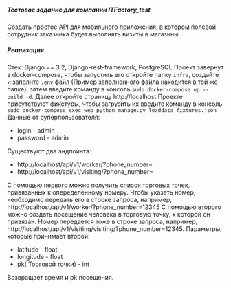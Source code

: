 ##### Тестовое задание для компании ITFactory_test
Создать простое API для мобильного приложения, в котором полевой сотрудник
заказчика будет выполнять визиты в магазины.
##### Реализация
Стек: Django == 3.2, Django-rest-framework, PostgreSQL 
Проект завернут в docker-compose, чтобы запустить его откройте папку `infra`, создайте и заполнте `.env` файл (Пример заполненного файла находится в той же папке), затем введите команду в консоль `sudo docker-compose up --build -d`. Далее откройте страницу http://localhost
Проекте присутствуют фикстуры, чтобы загрузить их введите команду в консоль `sudo docker-compose exec web python manage.py loaddata fixtures.json`
Данные от суперпользователя: 
- login - admin 
- password - admin

Существуют два эндпоинта: 
- http://localhost/api/v1/worker/?phone_number=<int>
- http://localhost/api/v1/visiting/?phone_number=<int>

С помощью первого можно получить список торговых точек, привязанных к опеределенному номеру. Чтобы указать номер, необходимо передать его в строке запроса, например, http://localhost/api/v1/worker/?phone_number=12345
С помощью второго можно создать посещение человека в торговую точку, к которой он привязан. Номер передается тоже в строке запроса, например, http://localhost/api/v1/visiting/visiting/?phone_number=12345. 
Параметры, которые принимает второй: 
- latitude - float 
- longitude - float 
- pk( Торговой точки) - int

Возвращает время и pk посещения. 
